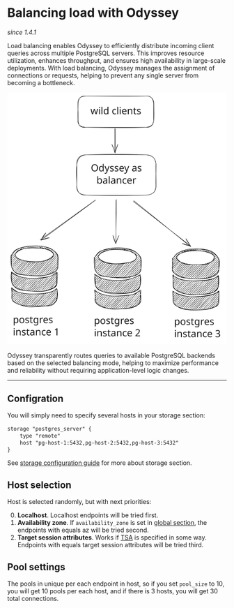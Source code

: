 # Balancing load with Odyssey
*since 1.4.1*

Load balancing enables Odyssey to efficiently distribute incoming client
queries across multiple PostgreSQL servers. This improves resource utilization,
enhances throughput, and ensures high availability in large-scale deployments.
With load balancing, Odyssey manages the assignment of connections or requests,
helping to prevent any single server from becoming a bottleneck.

![Odyssey balancing](../img/balancing.svg "Odyssey balancing")

Odyssey transparently routes queries to available PostgreSQL backends
based on the selected balancing mode, helping to maximize performance
and reliability without requiring application-level logic changes.

----

## Configration

You will simply need to specify several hosts in your storage section:
```plaintext
storage "postgres_server" {
	type "remote"
	host "pg-host-1:5432,pg-host-2:5432,pg-host-3:5432"
}
```

See [storage configuration guide](../configuration/storage.md)
for more about storage section.

## Host selection

Host is selected randomly, but with next priorities:

0. **Localhost**. Localhost endpoints will be tried first.
1. **Availability zone**. If `availability_zone` is set in [global section](../configuration/global.md), the endpoints with equals az will be tried second.
2. **Target session attributes**. Works if [TSA](tsa.md) is specified in some way.
Endpoints with equals target session attributes will be tried third.

## Pool settings

The pools in unique per each endpoint in host, so if you set `pool_size` to 10,
you will get 10 pools per each host, and if there is 3 hosts, you will get 30
total connections.